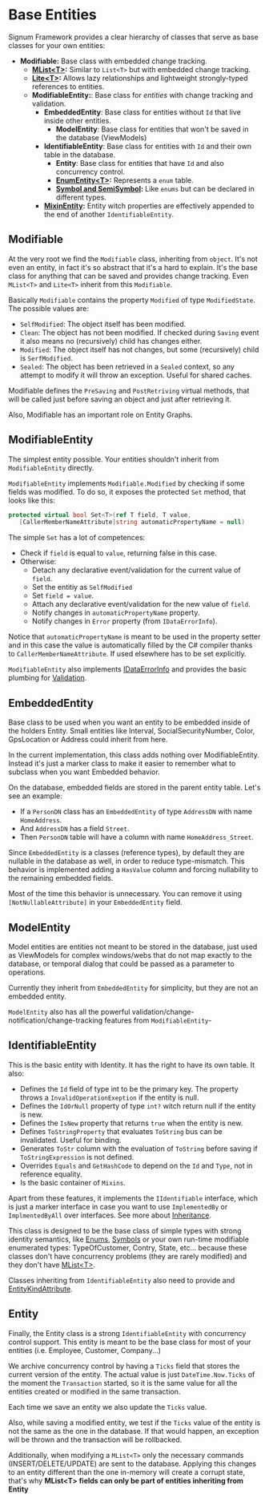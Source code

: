 # Base Entities

Signum Framework provides a clear hierarchy of classes that serve as base classes for your own entities: 

* **Modifiable:** Base class with embedded change tracking.
  * **[MList\<T>](MList.md):** Similar to `List<T>` but with embedded change tracking.
  * **[Lite\<T>](Lite.md):** Allows lazy relationships and lightweight strongly-typed references to entities.
  * **ModifiableEntity:**: Base class for *entities* with change tracking and validation.  
    * **EmbeddedEntity**: Base class for entities without `Id` that live inside other entities.  
	    * **ModelEntity**: Base class for entities that won't be saved in the database (ViewModels)
    * **IdentifiableEntity**: Base class for entities with `Id` and their own table in the database.
		* **Entity**: Base class for entities that have `Id` and also concurrency control. 
		* **[EnumEntity\<T>](EnumEntity.md):** Represents a `enum` table. 
		* **[Symbol and SemiSymbol](Symbols.md):** Like `enums` but can be declared in different types. 
	* **[MixinEntity](Mixin.md):** Entity witch properties are effectively appended to the end of another `IdentifiableEntity`. 

## Modifiable

At the very root we find the `Modifiable` class, inheriting from `object`. It's not even an entity, in fact it's so abstract that it's a hard to explain. It's the base class for anything that can be saved and provides change tracking. Even `MList<T>` and `Lite<T>` inherit from this `Modifiable`.

Basically `Modifiable` contains the property `Modified` of type `ModifiedState`. The possible values are: 

* `SelfModified`: The object itself has been modified.
* `Clean`: The object has not been modified. If checked during `Saving` event it also means no (recursively) child has changes either.
* `Modified`: The object itself has not changes, but some (recursively) child is `SerfModified`. 
* `Sealed`: The object has been retrieved in a `Sealed` context, so any attempt to modify it will throw an exception. Useful for shared caches. 


Modifiable defines the `PreSaving` and `PostRetriving` virtual methods, that will be called just before saving an object and just after retrieving it. 

Also, Modifiable has an important role on Entity Graphs. 


## ModifiableEntity

The simplest entity possible. Your entities shouldn't inherit from `ModifiableEntity` directly.

`ModifiableEntity` implements `Modifiable.Modified` by checking if some fields was modified. To do so, it exposes the protected `Set` method, that looks like this:

 
```C#
protected virtual bool Set<T>(ref T field, T value, 
   [CallerMemberNameAttribute]string automaticPropertyName = null)
```

The simple `Set` has a lot of competences: 

* Check if `field` is equal to `value`, returning false in this case.
* Otherwise:  
  * Detach any declarative event/validation for the current value of `field`. 
  * Set the entitiy as `SelfModified`
  * Set `field = value`.
  * Attach any declarative event/validation for the new value of `field`. 
  * Notify changes in `automaticPropertyName` property. 
  * Notify changes in `Error` property (from `IDataErrorInfo`). 

Notice that `automaticPropertyName` is meant to be used in the property setter and in this case the value is automatically filled by the C# compiler thanks to `CallerMemberNameAttribute`. If used elsewhere has to be set explicitly. 

`ModifiableEntity` also implements [IDataErrorInfo](http://msdn.microsoft.com/en-us/library/system.componentmodel.idataerrorinfo.aspx) and provides the basic plumbing for [Validation](Validation.md).

## EmbeddedEntity
Base class to be used when you want an entity to be embedded inside of the holders Entity. Small entities like Interval, SocialSecurityNumber, Color, GpsLocation or Address could inherit from here. 

In the current implementation, this class adds nothing over ModifiableEntity. Instead it's just a marker class to make it easier to remember what to subclass when you want Embedded behavior. 

On the database, embedded fields are stored in the parent entity table. Let's see an example: 

* If a `PersonDN` class has an `EmbeddedEntity` of type `AddressDN` with name `HomeAddress`. 
* And `AddressDN` has a field `Street`.
* Then `PersonDN` table will have a column with name `HomeAddress_Street`. 

Since `EmbeddedEntity` is a classes (reference types), by default they are nullable in the database as well, in order to reduce type-mismatch. This behavior is implemented adding a `HasValue` column and forcing nullability to the remaining embedded fields. 

Most of the time this behavior is unnecessary. You can remove it using `[NotNullableAttribute]` in your `EmbeddedEntity` field. 

## ModelEntity

Model entities are entities not meant to be stored in the database, just used as ViewModels for complex windows/webs that do not map exactly to the database, or temporal dialog that could be passed as a parameter to operations. 

Currently they inherit from `EmbeddedEntity` for simplicity, but they are not an  embedded entity. 

`ModelEntity` also has all the powerful validation/change-notification/change-tracking features from `ModifiableEntity`-  


## IdentifiableEntity

This is the basic entity with Identity. It has the right to have its own table. It also:

* Defines the `Id` field of type int to be the primary key. The property throws a `InvalidOperationExeption` if the entity is null.
* Defines the `IdOrNull` property of type `int?` witch return null if the entity is new.
* Defines the `IsNew` property that returns `true` when the entity is new.
* Defines `ToStringProperty` that evaluates `ToString` bus can be invalidated. Useful for binding.
* Generates `ToStr` column with the evaluation of `ToString` before saving if `ToStringExpression` is not defined.
* Overrides `Equals` and `GetHashCode` to depend on the `Id` and `Type`, not in reference equality. 
* Is the basic container of `Mixins`. 

Apart from these features, it implements the `IIdentifiable` interface, which is just a marker interface in case you want to use `ImplementedBy` or `ImplmentedByAll` over interfaces. See more about [Inheritance](Inheritance.md). 

This class is designed to be the base class of simple types with strong identity semantics, like [Enums](EnumEntity.md), [Symbols](Symbols.md) or your own run-time modifiable enumerated types: TypeOfCustomer, Contry, State, etc... because these classes don't have concurrency problems (they are rarely modified) and they don't have [MList\<T>](MList.md). 

Classes inheriting from `IdentifiableEntity` also need to provide and [EntityKindAttribute](EntityKind.md).

## Entity
Finally, the Entity class is a strong `IdentifiableEntity` with concurrency control support. This entity is meant to be the base class for most of your entities (i.e. Employee, Customer, Company...)

We archive concurrency control by having a `Ticks` field that stores the current version of the entity. The actual value is just `DateTime.Now.Ticks` of the moment the `Transaction` started, so it is the same value for all the entities created or modified in the same transaction. 

Each time we save an entity we also update the `Ticks` value.

Also, while saving a modified entity, we test if the `Ticks` value of the entity is not the same as the one in the database. If that would happen, an exception will be thrown and the transaction will be rollbacked.

Additionally, when modifying a `MList<T>` only the necessary commands (INSERT/DELETE/UPDATE) are sent to the database. Applying this changes to an entity different than the one in-memory will create a corrupt state, that's why **MList\<T> fields can only be part of entities inheriting from Entity**




